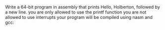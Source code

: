 Write a 64-bit program in assembly that prints Hello, Holberton, followed by a new line. you are only allowed to use the printf function you are not allowed to use interrupts your program will be compiled using nasm and gcc:
